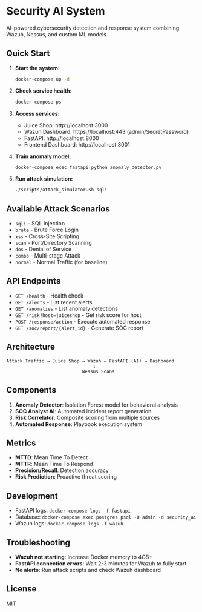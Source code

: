 # Security AI System

AI-powered cybersecurity detection and response system combining Wazuh, Nessus, and custom ML models.

## Quick Start

1. **Start the system:**
   ```bash
   docker-compose up -d
   ```

2. **Check service health:**
   ```bash
   docker-compose ps
   ```

3. **Access services:**
   - Juice Shop: http://localhost:3000
   - Wazuh Dashboard: https://localhost:443 (admin/SecretPassword)
   - FastAPI: http://localhost:8000
   - Frontend Dashboard: http://localhost:3001

4. **Train anomaly model:**
   ```bash
   docker-compose exec fastapi python anomaly_detector.py
   ```

5. **Run attack simulation:**
   ```bash
   ./scripts/attack_simulator.sh sqli
   ```

## Available Attack Scenarios

- `sqli` - SQL Injection
- `brute` - Brute Force Login
- `xss` - Cross-Site Scripting
- `scan` - Port/Directory Scanning
- `dos` - Denial of Service
- `combo` - Multi-stage Attack
- `normal` - Normal Traffic (for baseline)

## API Endpoints

- `GET /health` - Health check
- `GET /alerts` - List recent alerts
- `GET /anomalies` - List anomaly detections
- `GET /risk?host=juiceshop` - Get risk score for host
- `POST /response/action` - Execute automated response
- `GET /soc/report/{alert_id}` - Generate SOC report

## Architecture

```
Attack Traffic → Juice Shop → Wazuh → FastAPI (AI) → Dashboard
                                ↓
                            Nessus Scans
```

## Components

1. **Anomaly Detector**: Isolation Forest model for behavioral analysis
2. **SOC Analyst AI**: Automated incident report generation
3. **Risk Correlator**: Composite scoring from multiple sources
4. **Automated Response**: Playbook execution system

## Metrics

- **MTTD**: Mean Time To Detect
- **MTTR**: Mean Time To Respond
- **Precision/Recall**: Detection accuracy
- **Risk Prediction**: Proactive threat scoring

## Development

- FastAPI logs: `docker-compose logs -f fastapi`
- Database: `docker-compose exec postgres psql -U admin -d security_ai`
- Wazuh logs: `docker-compose logs -f wazuh`

## Troubleshooting

- **Wazuh not starting**: Increase Docker memory to 4GB+
- **FastAPI connection errors**: Wait 2-3 minutes for Wazuh to fully start
- **No alerts**: Run attack scripts and check Wazuh dashboard

## License

MIT
